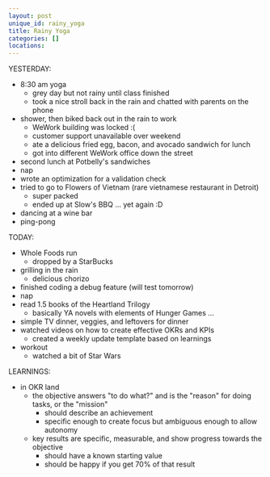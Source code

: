 ```yaml
---
layout: post
unique_id: rainy_yoga
title: Rainy Yoga
categories: []
locations: 
---
```


YESTERDAY:
* 8:30 am yoga
  * grey day but not rainy until class finished
  * took a nice stroll back in the rain and chatted with parents on the phone
* shower, then biked back out in the rain to work
  * WeWork building was locked :(
  * customer support unavailable over weekend
  * ate a delicious fried egg, bacon, and avocado sandwich for lunch
  * got into different WeWork office down the street
* second lunch at Potbelly's sandwiches
* nap
* wrote an optimization for a validation check
* tried to go to Flowers of Vietnam (rare vietnamese restaurant in Detroit)
  * super packed
  * ended up at Slow's BBQ ... yet again :D
* dancing at a wine bar
* ping-pong

TODAY:
* Whole Foods run
  * dropped by a StarBucks
* grilling in the rain
  * delicious chorizo
* finished coding a debug feature (will test tomorrow)
* nap
* read 1.5 books of the Heartland Trilogy
  * basically YA novels with elements of Hunger Games ...
* simple TV dinner, veggies, and leftovers for dinner
* watched videos on how to create effective OKRs and KPIs
  * created a weekly update template based on learnings
* workout
  * watched a bit of Star Wars

LEARNINGS:
* in OKR land
  * the objective answers "to do what?" and is the "reason" for doing tasks, or the "mission"
    * should describe an achievement
    * specific enough to create focus but ambiguous enough to allow autonomy
  * key results are specific, measurable, and show progress towards the objective
    * should have a known starting value
    * should be happy if you get 70% of that result
